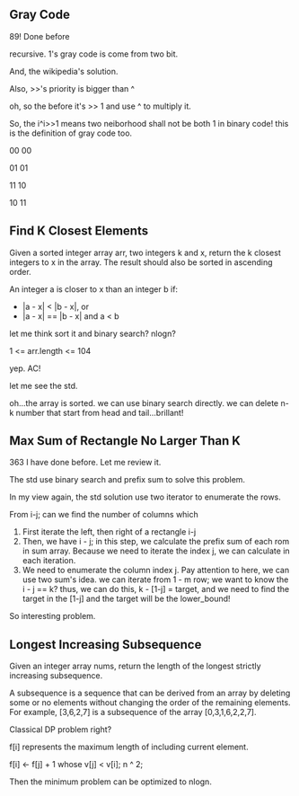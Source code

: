 ## Gray Code

89! Done before

recursive. 1's gray code is come from two bit.

And, the wikipedia's solution. 

Also, >>'s priority is bigger than ^

oh, so the before it's >> 1 and use ^ to multiply it.

So, the i^i>>1 means two neiborhood shall not be both 1 in binary code! this is the definition of gray code too.

00 00

01 01

11 10

10 11

## Find K Closest Elements

Given a sorted integer array arr, two integers k and x, return the k closest integers to x in the array. The result should also be sorted in ascending order.

An integer a is closer to x than an integer b if:

* |a - x| < |b - x|, or
* |a - x| == |b - x| and a < b

let me think sort it and binary search? nlogn?

1 <= arr.length <= 104

yep. AC!

let me see the std.

oh...the array is sorted. we can use binary search directly. we can delete n-k number that start from head and tail...brillant!

## Max Sum of Rectangle No Larger Than K

363 I have done before. Let me review it.

The std use binary search and prefix sum to solve this problem. 

In my view again, the std solution use two iterator to enumerate the rows.

From i-j; can we find the number of columns which

1. First iterate the left, then right of a rectangle i-j
2. Then, we have i - j; in this step, we calculate the prefix sum of each rom in sum array. Because we need to iterate the index j, we can calculate in each iteration.
3. We need to enumerate the column index j. Pay attention to here, we can use two sum's idea. we can iterate from 1 - m row; we want to know the i - j == k? thus, we can do this, k - [1-j] = target, and we need to find the target in the [1-j] and the target will be the lower_bound!

So interesting problem.

##  Longest Increasing Subsequence

Given an integer array nums, return the length of the longest strictly increasing subsequence.

A subsequence is a sequence that can be derived from an array by deleting some or no elements without changing the order of the remaining elements. For example, [3,6,2,7] is a subsequence of the array [0,3,1,6,2,2,7].

Classical DP problem right?

f[i] represents the maximum length of including current element.

f[i] <- f[j] + 1 whose v[j] < v[i]; n ^ 2;

Then the minimum problem can be optimized to nlogn. 

<!-- And we can use some idea of montonic queue  -->

<!-- we know that, the element whose value > current value but length <= current value, this element is meaningless. then we can use binary search to find the corresponding maximum length value. -->
